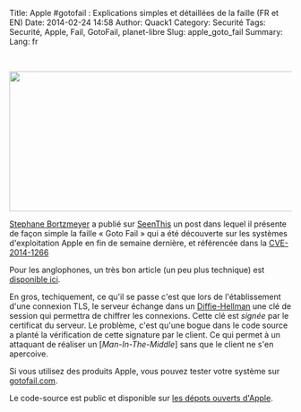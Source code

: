 Title: Apple #gotofail : Explications simples et détaillées de la faille (FR et EN)
Date: 2014-02-24 14:58
Author: Quack1
Category: Securité
Tags: Securité, Apple, Fail, GotoFail, planet-libre
Slug: apple_goto_fail
Summary: 
Lang: fr

&nbsp;

<div align=center><a href="/upload/apple_goto_fail.png"><img src="/upload/apple_goto_fail.png" width="600" height="250" align=center /></a></div>

[Stephane Bortzmeyer](https://twitter.com/bortzmeyer) a publié sur [SeenThis](http://seenthis.net/messages/230904) un post dans lequel il présente de façon simple la faille « Goto Fail » qui a été découverte sur les systèmes d'exploitation Apple en fin de semaine dernière, et référencée dans la [CVE-2014-1266](http://support.apple.com/kb/HT6147)

Pour les anglophones, un très bon article (un peu plus technique) est [disponible ici](https://www.imperialviolet.org/2014/02/22/applebug.html).

En gros, techiquement, ce qu'il se passe c'est que lors de l'établissement d'une connexion TLS, le serveur échange dans un [Diffie-Hellman](http://fr.wikipedia.org/wiki/Diffie-Hellman) une clé de session qui permettra de chiffrer les connexions. Cette clé est _signée_ par le certificat du serveur. Le problème, c'est qu'une bogue dans le code source a planté la vérification de cette signature par le client. Ce qui permet à un attaquant de réaliser un [_Man-In-The-Middle_] sans que le client ne s'en apercoive.

Si vous utilisez des produits Apple, vous pouvez tester votre système sur [gotofail.com](https://gotofail.com/).

Le code-source est public et disponible sur [les dépots ouverts d'Apple](http://opensource.apple.com/source/Security/Security-55471/libsecurity_ssl/lib/sslKeyExchange.c).
